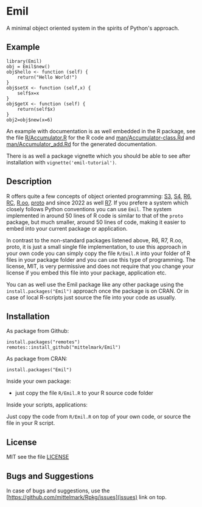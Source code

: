 # Emil

A minimal object oriented system in the spirits of Python's approach.

## Example

```
library(Emil)
obj = Emil$new()
obj$hello <- function (self) {
    return("Hello World!")
}
obj$setX <- function (self,x) {
    self$x=x
}
obj$getX <- function (self) {
    return(self$x)
}
obj2=obj$new(x=6)
```

An example with documentation is as well embedded in the R package, see the
file [R/Accumulator.R](R/Accumulator.R) for the R code and
[man/Accumulator-class.Rd](man/Accumulator-class.Rd) and
[man/Accumulator_add.Rd](man/Accumulator_add.Rd) for the generated
documentation.

There is as well a package vignette which you should be able to see after
installation with `vignette('emil-tutorial')`.


## Description

R offers quite a few concepts of object oriented programming:
[S3](https://adv-r.hadley.nz/s3.html), [S4](https://adv-r.had.co.nz/S4.html),
[R6](https://adv-r.hadley.nz/r6.html),
[RC](http://adv-r.had.co.nz/OO-essentials.html#rc),
[R.oo](https://cran.r-project.org/web/packages/R.oo/index.html),
[proto](https://cran.r-project.org/web/packages/proto/index.html) and since
2022 as well [R7](https://rconsortium.github.io/OOP-WG/). If you prefere a
system which closely follows Python conventions you can use `Emil`. The system implemented in around 50 lines of R code is similar to that of the
`proto` package, but much smaller, around 50 lines of code, making it easier to embed into your current
package or application.

In contrast to the non-standard packages listened above, R6, R7, R.oo, proto,
it is just a small single file implementation, to use this approach in your
own code you can simply copy the file `R/Emil.R` into your folder of R files
in your package folder and you can use this type of programming. The license,
MIT, is very permissive and does not require that you change your license if
you embed this file into your package, application etc.

You can as well use the Emil package like any other package using the
`install.packages("Emil")` approach once the package is on CRAN. Or in case of local R-scripts just source the file into your code as usually.

## Installation

As package from Github:

```
install.packages("remotes")
remotes::install_github("mittelmark/Emil")
```

As package from CRAN:

```
install.packages("Emil")
```

Inside your own package:

- just copy the file `R/Emil.R` to your R source code folder

Inside your scripts, applications:

Just copy the code from `R/Emil.R` on top of your own code, or source the file
in your R script.

## License

MIT see the file [LICENSE](LICENSE)

## Bugs and Suggestions

In case of bugs and suggestions, use the [https://github.com/mittelmark/Rpkg/issues](issues) link on top.
